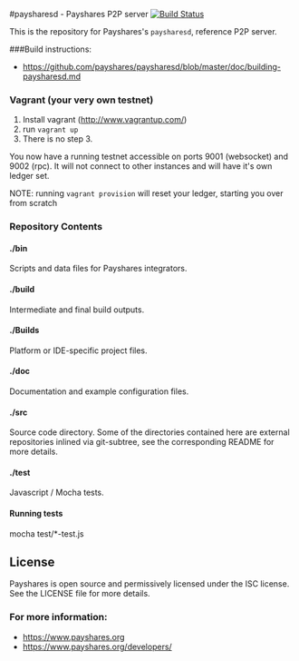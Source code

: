 #paysharesd - Payshares P2P server
[![Build Status](https://travis-ci.org/payshares/paysharesd.svg?branch=master)](https://travis-ci.org/payshares/paysharesd)

This is the repository for Payshares's `paysharesd`, reference P2P server.

###Build instructions:
* https://github.com/payshares/paysharesd/blob/master/doc/building-paysharesd.md

### Vagrant (your very own testnet)

1.  Install vagrant (http://www.vagrantup.com/)
2.  run `vagrant up`
3.  There is no step 3.

You now have a running testnet accessible on ports 9001 (websocket) and 9002 (rpc).  It will not connect to other instances and will have it's own ledger set.

NOTE: running `vagrant provision` will reset your ledger, starting you over from scratch

### Repository Contents

#### ./bin
Scripts and data files for Payshares integrators.

#### ./build
Intermediate and final build outputs.

#### ./Builds
Platform or IDE-specific project files.

#### ./doc
Documentation and example configuration files.

#### ./src
Source code directory. Some of the directories contained here are
external repositories inlined via git-subtree, see the corresponding
README for more details.

#### ./test
Javascript / Mocha tests.

#### Running tests
mocha test/*-test.js


## License
Payshares is open source and permissively licensed under the ISC license. See the
LICENSE file for more details.

### For more information:
* https://www.payshares.org
* https://www.payshares.org/developers/
